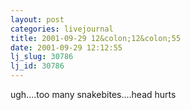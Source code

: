 ```yaml
---
layout: post
categories: livejournal
title: 2001-09-29 12&colon;12&colon;55
date: 2001-09-29 12:12:55
lj_slug: 30786
lj_id: 30786
---
```

ugh....too many snakebites....head hurts
